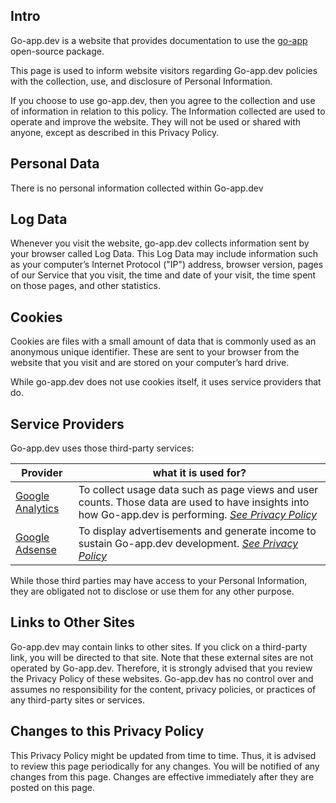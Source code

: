 <!-- wiki:ignore -->

## Intro

Go-app.dev is a website that provides documentation to use the [go-app](https://github.com/maxence-charriere/go-app) open-source package.

This page is used to inform website visitors regarding Go-app.dev policies with the collection, use, and disclosure of Personal Information.

If you choose to use go-app.dev, then you agree to the collection and use of information in relation to this policy. The Information collected are used to operate and improve the website. They will not be used or shared with anyone, except as described in this Privacy Policy.

## Personal Data

There is no personal information collected within Go-app.dev

## Log Data

Whenever you visit the website, go-app.dev collects information sent by your browser called Log Data. This Log Data may include information such as your computer’s Internet Protocol ("IP") address, browser version, pages of our Service that you visit, the time and date of your visit, the time spent on those pages, and other statistics.

## Cookies

Cookies are files with a small amount of data that is commonly used as an anonymous unique identifier. These are sent to your browser from the website that you visit and are stored on your computer’s hard drive.

While go-app.dev does not use cookies itself, it uses service providers that do.

## Service Providers

Go-app.dev uses those third-party services:

| Provider                                         | what it is used for?                                                                                                                                                                                             |
| ------------------------------------------------ | ---------------------------------------------------------------------------------------------------------------------------------------------------------------------------------------------------------------- |
| [Google Analytics](https://analytics.google.com) | To collect usage data such as page views and user counts. Those data are used to have insights into how Go-app.dev is performing. _[See Privacy Policy](https://policies.google.com/technologies/partner-sites)_ |
| [Google Adsense](https://www.google.com/adsense) | To display advertisements and generate income to sustain Go-app.dev development. _[See Privacy Policy](https://policies.google.com/technologies/partner-sites)_                                                  |

While those third parties may have access to your Personal Information, they are obligated not to disclose or use them for any other purpose.

## Links to Other Sites

Go-app.dev may contain links to other sites. If you click on a third-party link, you will be directed to that site. Note that these external sites are not operated by Go-app.dev. Therefore, it is strongly advised that you review the Privacy Policy of these websites. Go-app.dev has no control over and assumes no responsibility for the content, privacy policies, or practices of any third-party sites or services.

## Changes to this Privacy Policy

This Privacy Policy might be updated from time to time. Thus, it is advised to review this page periodically for any changes. You will be notified of any changes from this page. Changes are effective immediately after they are posted on this page.
